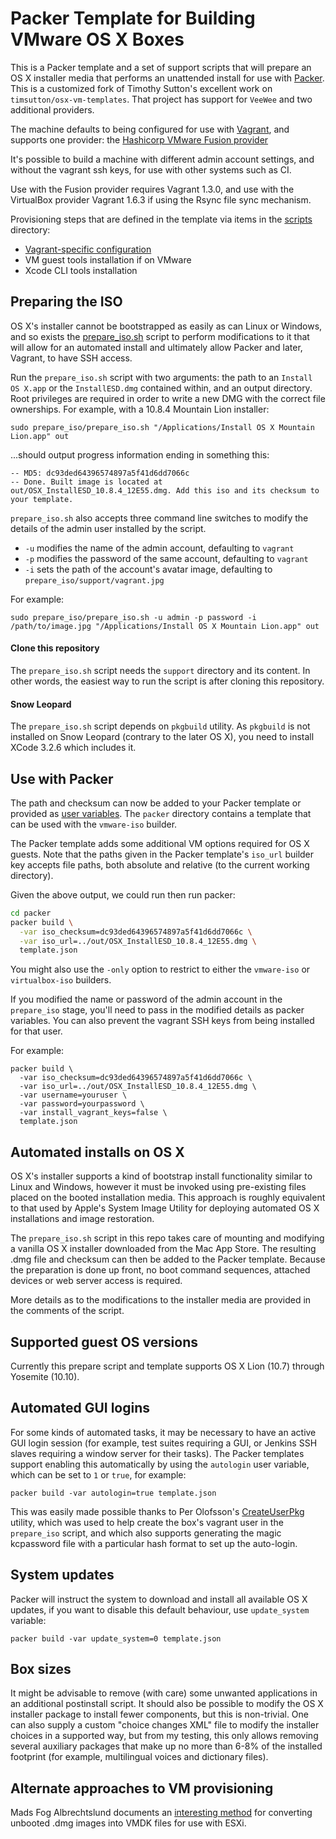 # Packer Template for Building VMware OS X Boxes

This is a Packer template and a set of support scripts that will prepare an OS X installer media that performs an unattended install for use with [Packer](http://packer.io). This is a customized fork of Timothy Sutton's excellent work on `timsutton/osx-vm-templates`. That project has support for `VeeWee` and two additional providers.

The machine defaults to being configured for use with [Vagrant](http://www.vagrantup.com), and supports one provider: the [Hashicorp VMware Fusion provider](http://www.vagrantup.com/vmware)

It's possible to build a machine with different admin account settings, and without the vagrant ssh keys, for use with other systems such as CI.

Use with the Fusion provider requires Vagrant 1.3.0, and use with the VirtualBox provider Vagrant 1.6.3 if using the Rsync file sync mechanism.

Provisioning steps that are defined in the template via items in the [scripts](https://github.com/dwtj/osx-vmware-builder/tree/master/scripts) directory:
- [Vagrant-specific configuration](http://docs.vagrantup.com/v2/boxes/base.html)
- VM guest tools installation if on VMware
- Xcode CLI tools installation


## Preparing the ISO

OS X's installer cannot be bootstrapped as easily as can Linux or Windows, and so exists the [prepare_iso.sh](https://github.com/timsutton/osx-vm-templates/blob/master/prepare_iso/prepare_iso.sh) script to perform modifications to it that will allow for an automated install and ultimately allow Packer and later, Vagrant, to have SSH access.

Run the `prepare_iso.sh` script with two arguments: the path to an `Install OS X.app` or the `InstallESD.dmg` contained within, and an output directory. Root privileges are required in order to write a new DMG with the correct file ownerships. For example, with a 10.8.4 Mountain Lion installer:

`sudo prepare_iso/prepare_iso.sh "/Applications/Install OS X Mountain Lion.app" out`

...should output progress information ending in something this:

```
-- MD5: dc93ded64396574897a5f41d6dd7066c
-- Done. Built image is located at out/OSX_InstallESD_10.8.4_12E55.dmg. Add this iso and its checksum to your template.
```

`prepare_iso.sh` also accepts three command line switches to modify the details of the admin user installed by the script.

* `-u` modifies the name of the admin account, defaulting to `vagrant`
* `-p` modifies the password of the same account, defaulting to `vagrant`
* `-i` sets the path of the account's avatar image, defaulting to `prepare_iso/support/vagrant.jpg`

For example:

`sudo prepare_iso/prepare_iso.sh -u admin -p password -i /path/to/image.jpg "/Applications/Install OS X Mountain Lion.app" out`

#### Clone this repository

The `prepare_iso.sh` script needs the `support` directory and its content. In other words, the easiest way to run the script is after cloning this repository.

#### Snow Leopard

The `prepare_iso.sh` script depends on `pkgbuild` utility. As `pkgbuild` is not installed on Snow Leopard (contrary to the later OS X), you need to install XCode 3.2.6 which includes it.

## Use with Packer

The path and checksum can now be added to your Packer template or provided as [user variables](http://www.packer.io/docs/templates/user-variables.html). The `packer` directory contains a template that can be used with the `vmware-iso` builder.

The Packer template adds some additional VM options required for OS X guests. Note that the paths given in the Packer template's `iso_url` builder key accepts file paths, both absolute and relative (to the current working directory).

Given the above output, we could run then run packer:

```sh
cd packer
packer build \
  -var iso_checksum=dc93ded64396574897a5f41d6dd7066c \
  -var iso_url=../out/OSX_InstallESD_10.8.4_12E55.dmg \
  template.json
```

You might also use the `-only` option to restrict to either the `vmware-iso` or `virtualbox-iso` builders.

If you modified the name or password of the admin account in the `prepare_iso` stage, you'll need to pass in the modified details as packer variables. You can also prevent the vagrant SSH keys from being installed for that user.

For example:

```
packer build \
  -var iso_checksum=dc93ded64396574897a5f41d6dd7066c \
  -var iso_url=../out/OSX_InstallESD_10.8.4_12E55.dmg \
  -var username=youruser \
  -var password=yourpassword \
  -var install_vagrant_keys=false \
  template.json
```


## Automated installs on OS X

OS X's installer supports a kind of bootstrap install functionality similar to Linux and Windows, however it must be invoked using pre-existing files placed on the booted installation media. This approach is roughly equivalent to that used by Apple's System Image Utility for deploying automated OS X installations and image restoration.

The `prepare_iso.sh` script in this repo takes care of mounting and modifying a vanilla OS X installer downloaded from the Mac App Store. The resulting .dmg file and checksum can then be added to the Packer template. Because the preparation is done up front, no boot command sequences, attached devices or web server access is required.

More details as to the modifications to the installer media are provided in the comments of the script.


## Supported guest OS versions

Currently this prepare script and template supports OS X Lion (10.7) through Yosemite (10.10).


## Automated GUI logins

For some kinds of automated tasks, it may be necessary to have an active GUI login session (for example, test suites requiring a GUI, or Jenkins SSH slaves requiring a window server for their tasks). The Packer templates support enabling this automatically by using the `autologin` user variable, which can be set to `1` or `true`, for example:

`packer build -var autologin=true template.json`

This was easily made possible thanks to Per Olofsson's [CreateUserPkg](http://magervalp.github.com/CreateUserPkg) utility, which was used to help create the box's vagrant user in the `prepare_iso` script, and which also supports generating the magic kcpassword file with a particular hash format to set up the auto-login.

## System updates

Packer will instruct the system to download and install all available OS X updates, if you want to disable this default behaviour, use `update_system` variable:

```
packer build -var update_system=0 template.json
```


## Box sizes

It might be advisable to remove (with care) some unwanted applications in an additional postinstall script. It should also be possible to modify the OS X installer package to install fewer components, but this is non-trivial. One can also supply a custom "choice changes XML" file to modify the installer choices in a supported way, but from my testing, this only allows removing several auxiliary packages that make up no more than 6-8% of the installed footprint (for example, multilingual voices and dictionary files).


## Alternate approaches to VM provisioning

Mads Fog Albrechtslund documents an [interesting method](http://hazenet.dk/2013/07/17/creating-a-never-booted-os-x-template-in-vsphere-5-1) for converting unbooted .dmg images into VMDK files for use with ESXi.

